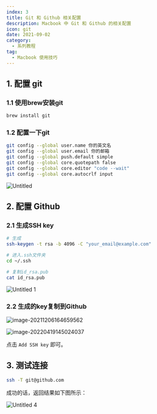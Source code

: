 ```yaml
---
index: 3
title: Git 和 Github 相关配置
description: Macbook 中 Git 和 Github 的相关配置
icon: git
date: 2021-09-02
category:
  - 系列教程
tag:
  - Macbook 使用技巧
---
```


## 1. 配置 git

### 1.1 使用brew安装git

```bash
brew install git
```

### 1.2 配置一下git

```bash
git config --global user.name 你的英文名
git config --global user.email 你的邮箱
git config --global push.default simple
git config --global core.quotepath false
git config --global core.editor "code --wait"
git config --global core.autocrlf input
```

![Untitled](https://zhuye-1308301598.file.myqcloud.com/markdown/Untitled.png)

## 2. 配置 Github

### 2.1 生成SSH key

```bash
# 生成
ssh-keygen -t rsa -b 4096 -C "your_email@example.com"

# 进入.ssh文件夹
cd ~/.ssh

# 复制id_rsa.pub
cat id_rsa.pub
```

![Untitled 1](https://zhuye-1308301598.file.myqcloud.com/markdown/Untitled%201.png)

### 2.2 生成的key复制到Github

![image-20211206164659562](https://zhuye-1308301598.file.myqcloud.com/markdown/image-20211206164659562.png)

![image-20220419145024037](https://zhuye-1308301598.file.myqcloud.com/markdown/image-20220419145024037.png)

点击 `Add SSH key` 即可。

## 3. 测试连接

```bash
ssh -T git@github.com
```

成功的话，返回结果如下图所示：

![Untitled 4](https://zhuye-1308301598.file.myqcloud.com/markdown/Untitled%204.png)